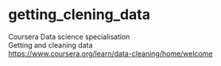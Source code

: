 # getting_clening_data

Coursera Data science specialisation   
Getting and cleaning data   
https://www.coursera.org/learn/data-cleaning/home/welcome
